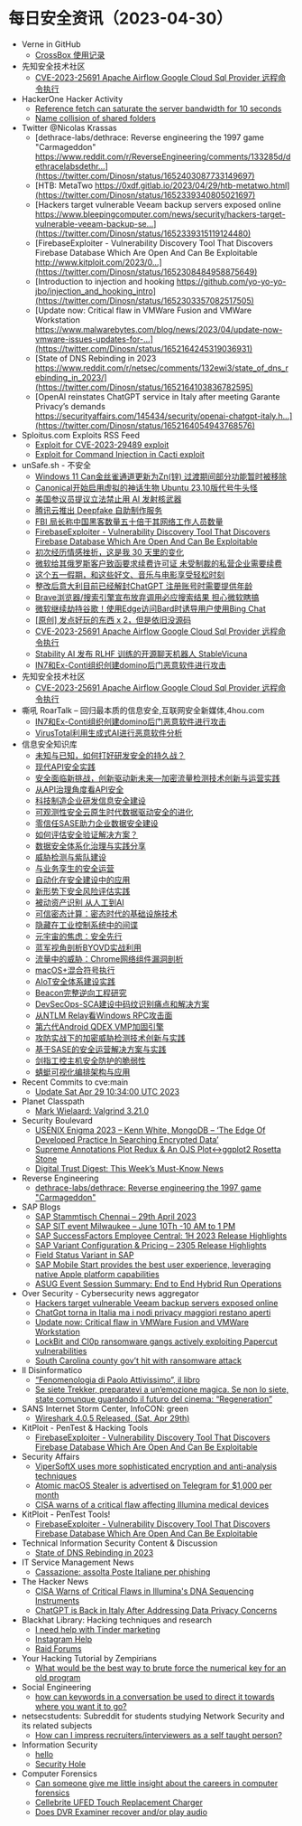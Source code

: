 # 每日安全资讯（2023-04-30）

- Verne in GitHub
  - [CrossBox 使用记录](https://einverne.github.io/post/2023/04/crossbox-review.html)
- 先知安全技术社区
  - [CVE-2023-25691 Apache Airflow Google Cloud Sql Provider  远程命令执行](https://xz.aliyun.com/t/12496)
- HackerOne Hacker Activity
  - [Reference fetch can saturate the server bandwidth for 10 seconds](https://hackerone.com/reports/1806223)
  - [Name collision of shared folders](https://hackerone.com/reports/1697281)
- Twitter @Nicolas Krassas
  - [dethrace-labs/dethrace: Reverse engineering the 1997 game "Carmageddon" https://www.reddit.com/r/ReverseEngineering/comments/133285d/dethracelabsdethr...](https://twitter.com/Dinosn/status/1652403087733149697)
  - [HTB: MetaTwo https://0xdf.gitlab.io/2023/04/29/htb-metatwo.html](https://twitter.com/Dinosn/status/1652339340805021697)
  - [Hackers target vulnerable Veeam backup servers exposed online https://www.bleepingcomputer.com/news/security/hackers-target-vulnerable-veeam-backup-se...](https://twitter.com/Dinosn/status/1652339315119124480)
  - [FirebaseExploiter - Vulnerability Discovery Tool That Discovers Firebase Database Which Are Open And Can Be Exploitable http://www.kitploit.com/2023/0...](https://twitter.com/Dinosn/status/1652308484958875649)
  - [Introduction to injection and hooking https://github.com/yo-yo-yo-jbo/injection_and_hooking_intro](https://twitter.com/Dinosn/status/1652303357082517505)
  - [Update now: Critical flaw in VMWare Fusion and VMWare Workstation https://www.malwarebytes.com/blog/news/2023/04/update-now-vmware-issues-updates-for-...](https://twitter.com/Dinosn/status/1652164245319036931)
  - [State of DNS Rebinding in 2023 https://www.reddit.com/r/netsec/comments/132ewi3/state_of_dns_rebinding_in_2023/](https://twitter.com/Dinosn/status/1652164103836782595)
  - [OpenAI reinstates ChatGPT service in Italy after meeting Garante Privacy’s demands https://securityaffairs.com/145434/security/openai-chatgpt-italy.h...](https://twitter.com/Dinosn/status/1652164054943768576)
- Sploitus.com Exploits RSS Feed
  - [Exploit for CVE-2023-29489 exploit](https://sploitus.com/exploit?id=FA92FB78-C6B7-5F17-8A22-8E2F7D5C87FF&utm_source=rss&utm_medium=rss)
  - [Exploit for Command Injection in Cacti exploit](https://sploitus.com/exploit?id=B568D38C-7F97-55CA-922F-B33F959000C8&utm_source=rss&utm_medium=rss)
- unSafe.sh - 不安全
  - [Windows 11 Can金丝雀通道更新为Zn(锌) 过渡期间部分功能暂时被移除](https://buaq.net/go-161123.html)
  - [Canonical开始启用虚拟的神话生物 Ubuntu 23.10版代号牛头怪](https://buaq.net/go-161124.html)
  - [美国参议员提议立法禁止用 AI 发射核武器](https://buaq.net/go-161116.html)
  - [腾讯云推出 Deepfake 自助制作服务](https://buaq.net/go-161117.html)
  - [FBI 局长称中国黑客数量五十倍于其网络工作人员数量](https://buaq.net/go-161104.html)
  - [FirebaseExploiter - Vulnerability Discovery Tool That Discovers Firebase Database Which Are Open And Can Be Exploitable](https://buaq.net/go-161103.html)
  - [初次经历情感挫折，这是我 30 天里的变化](https://buaq.net/go-161097.html)
  - [微软给其俄罗斯客户致函要求续费许可证 未受制裁的私营企业需要续费](https://buaq.net/go-161086.html)
  - [这个五一假期，和这些好文、音乐与电影享受轻松时刻](https://buaq.net/go-161090.html)
  - [整改后意大利目前已经解封ChatGPT 注册账号时需要提供年龄](https://buaq.net/go-161087.html)
  - [Brave浏览器/搜索引擎宣布放弃调用必应搜索结果 担心微软瞎搞](https://buaq.net/go-161088.html)
  - [微软继续劫持谷歌！使用Edge访问Bard时诱导用户使用Bing Chat](https://buaq.net/go-161089.html)
  - [[原创] 发点好玩的东西 x 2，但是依旧没源码](https://buaq.net/go-161075.html)
  - [CVE-2023-25691 Apache Airflow Google Cloud Sql Provider  远程命令执行](https://buaq.net/go-161098.html)
  - [Stability AI 发布 RLHF 训练的开源聊天机器人 StableVicuna](https://buaq.net/go-161076.html)
  - [IN7和Ex-Conti组织创建domino后门恶意软件进行攻击](https://buaq.net/go-161063.html)
- 先知安全技术社区
  - [CVE-2023-25691 Apache Airflow Google Cloud Sql Provider  远程命令执行](https://xz.aliyun.com/t/12496)
- 嘶吼 RoarTalk – 回归最本质的信息安全,互联网安全新媒体,4hou.com
  - [IN7和Ex-Conti组织创建domino后门恶意软件进行攻击](https://www.4hou.com/posts/pog1)
  - [VirusTotal利用生成式AI进行恶意软件分析](https://www.4hou.com/posts/OXyG)
- 信息安全知识库
  - [未知与已知，如何打好研发安全的持久战？](https://vipread.com/library/topic/3876)
  - [现代API安全实践](https://vipread.com/library/topic/3877)
  - [安全面临新挑战，创新驱动新未来—加密流量检测技术创新与运营实践](https://vipread.com/library/topic/3878)
  - [从API治理角度看API安全](https://vipread.com/library/topic/3879)
  - [科技制造企业研发信息安全建设](https://vipread.com/library/topic/3880)
  - [可观测性安全云原生时代数据驱动安全的进化](https://vipread.com/library/topic/3881)
  - [零信任SASE助力企业数据安全建设](https://vipread.com/library/topic/3882)
  - [如何评估安全验证解决方案？](https://vipread.com/library/topic/3883)
  - [数据安全体系化治理与实践分享](https://vipread.com/library/topic/3884)
  - [威胁检测与紫队建设](https://vipread.com/library/topic/3885)
  - [与业务孪生的安全运营](https://vipread.com/library/topic/3886)
  - [自动化在安全建设中的应用](https://vipread.com/library/topic/3887)
  - [新形势下安全风险评估实践](https://vipread.com/library/topic/3888)
  - [被动资产识别 从人工到AI](https://vipread.com/library/topic/3890)
  - [可信密态计算：密态时代的基础设施技术](https://vipread.com/library/topic/3891)
  - [隐藏在工业控制系统中的间谍](https://vipread.com/library/topic/3892)
  - [元宇宙的焦虑：安全先行](https://vipread.com/library/topic/3893)
  - [蓝军视角剖析BYOVD实战利用](https://vipread.com/library/topic/3894)
  - [流量中的威胁：Chrome网络组件漏洞剖析](https://vipread.com/library/topic/3895)
  - [macOS+混合符号执行](https://vipread.com/library/topic/3896)
  - [AIoT安全体系建设实践](https://vipread.com/library/topic/3897)
  - [Beacon完整逆向工程研究](https://vipread.com/library/topic/3898)
  - [DevSecOps-SCA建设中码纹识别痛点和解决方案](https://vipread.com/library/topic/3899)
  - [从NTLM Relay看Windows RPC攻击面](https://vipread.com/library/topic/3900)
  - [第六代Android QDEX VMP加固引擎](https://vipread.com/library/topic/3901)
  - [攻防实战下的加密威胁检测技术创新与实践](https://vipread.com/library/topic/3902)
  - [基于SASE的安全运营解决方案与实践](https://vipread.com/library/topic/3903)
  - [剑指工控主机安全防护的脆弱性](https://vipread.com/library/topic/3904)
  - [蜻蜓可视化编排架构与应用](https://vipread.com/library/topic/3905)
- Recent Commits to cve:main
  - [Update Sat Apr 29 10:34:00 UTC 2023](https://github.com/trickest/cve/commit/6d6a4c37b46ddca0928bac649b0c600899f38f7c)
- Planet Classpath
  - [Mark Wielaard: Valgrind 3.21.0](https://gnu.wildebeest.org/blog/mjw/2023/04/29/valgrind-3-21-0/)
- Security Boulevard
  - [USENIX Enigma 2023 – Kenn White, MongoDB – ‘The Edge Of Developed Practice In Searching Encrypted Data’](https://securityboulevard.com/2023/04/usenix-enigma-2023-kenn-white-mongodb-the-edge-of-developed-practice-in-searching-encrypted-data/)
  - [Supreme Annotations Plot Redux & An OJS Plot↔ggplot2 Rosetta Stone](https://securityboulevard.com/2023/04/supreme-annotations-plot-redux-an-ojs-plot%e2%86%94ggplot2-rosetta-stone/)
  - [Digital Trust Digest: This Week’s Must-Know News](https://securityboulevard.com/2023/04/digital-trust-digest-this-weeks-must-know-news-35/)
- Reverse Engineering
  - [dethrace-labs/dethrace: Reverse engineering the 1997 game "Carmageddon"](https://www.reddit.com/r/ReverseEngineering/comments/133285d/dethracelabsdethrace_reverse_engineering_the_1997/)
- SAP Blogs
  - [SAP Stammtisch Chennai – 29th April 2023](https://blogs.sap.com/2023/04/29/sap-stammtisch-chennai-29th-april-2023/)
  - [SAP SIT event Milwaukee – June 10Th -10 AM to 1 PM](https://blogs.sap.com/2023/04/29/sap-sit-event-milwaukee-june-10th-10-am-to-1-pm/)
  - [SAP SuccessFactors Employee Central: 1H 2023 Release Highlights](https://blogs.sap.com/2023/04/29/sap-successfactors-employee-central-1h-2023-release-highlights/)
  - [SAP Variant Configuration & Pricing – 2305 Release Highlights](https://blogs.sap.com/2023/04/29/sap-variant-configuration-pricing-2305-release-highlights/)
  - [Field Status Variant in SAP](https://blogs.sap.com/2023/04/29/field-status-variant-in-sap/)
  - [SAP Mobile Start provides the best user experience, leveraging native Apple platform capabilities](https://blogs.sap.com/2023/04/29/sap-mobile-start-provides-the-best-user-experience-leveraging-native-apple-platform-capabilities/)
  - [ASUG Event Session Summary: End to End Hybrid Run Operations](https://blogs.sap.com/2023/04/29/asug-event-session-summary-end-to-end-hybrid-run-operations/)
- Over Security - Cybersecurity news aggregator
  - [Hackers target vulnerable Veeam backup servers exposed online](https://www.bleepingcomputer.com/news/security/hackers-target-vulnerable-veeam-backup-servers-exposed-online/)
  - [ChatGpt torna in Italia ma i nodi privacy maggiori restano aperti](https://www.cybersecurity360.it/legal/chatgpt-torna-in-italia-ma-i-nodi-privacy-maggiori-restano-aperti/)
  - [Update now: Critical flaw in VMWare Fusion and VMWare Workstation](https://www.malwarebytes.com/blog/news/2023/04/update-now-vmware-issues-updates-for-multiple-vulnerabilities)
  - [LockBit and Cl0p ransomware gangs actively exploiting Papercut vulnerabilities](https://www.malwarebytes.com/blog/news/2023/04/lockbit-and-cl0p-are-actively-exploiting-papercut-vulnerabilities)
  - [South Carolina county gov’t hit with ransomware attack](https://therecord.media/south-carolina-spartanburg-county-dealing-with-ransomware-attack)
- Il Disinformatico
  - [“Fenomenologia di Paolo Attivissimo”, il libro](http://attivissimo.blogspot.com/2023/04/fenomenologia-di-paolo-attivissimo-il.html)
  - [Se siete Trekker, preparatevi a un’emozione magica. Se non lo siete, state comunque guardando il futuro del cinema: “Regeneration”](http://attivissimo.blogspot.com/2023/04/se-siete-trekker-preparatevi-unemozione.html)
- SANS Internet Storm Center, InfoCON: green
  - [Wireshark 4.0.5 Released, (Sat, Apr 29th)](https://isc.sans.edu/diary/rss/29790)
- KitPloit - PenTest & Hacking Tools
  - [FirebaseExploiter - Vulnerability Discovery Tool That Discovers Firebase Database Which Are Open And Can Be Exploitable](http://www.kitploit.com/2023/04/firebaseexploiter-vulnerability.html)
- Security Affairs
  - [ViperSoftX uses more sophisticated encryption and anti-analysis techniques](https://securityaffairs.com/145464/malware/vipersoftx-sophisticated-encryption.html)
  - [Atomic macOS Stealer is advertised on Telegram for $1,000 per month](https://securityaffairs.com/145453/malware/atomic-macos-stealer.html)
  - [CISA warns of a critical flaw affecting Illumina medical devices](https://securityaffairs.com/145445/security/cisa-illumina-medical-devices-flaws.html)
- KitPloit - PenTest Tools!
  - [FirebaseExploiter - Vulnerability Discovery Tool That Discovers Firebase Database Which Are Open And Can Be Exploitable](http://www.kitploit.com/2023/04/firebaseexploiter-vulnerability.html)
- Technical Information Security Content & Discussion
  - [State of DNS Rebinding in 2023](https://www.reddit.com/r/netsec/comments/132ewi3/state_of_dns_rebinding_in_2023/)
- IT Service Management News
  - [Cassazione: assolta Poste Italiane per phishing](http://blog.cesaregallotti.it/2023/04/cassazione-assolta-poste-italiane-per.html)
- The Hacker News
  - [CISA Warns of Critical Flaws in Illumina's DNA Sequencing Instruments](https://thehackernews.com/2023/04/cisa-warns-of-critical-flaws-in.html)
  - [ChatGPT is Back in Italy After Addressing Data Privacy Concerns](https://thehackernews.com/2023/04/chatgpt-is-back-in-italy-after.html)
- Blackhat Library: Hacking techniques and research
  - [I need help with Tinder marketing](https://www.reddit.com/r/blackhat/comments/1338nv5/i_need_help_with_tinder_marketing/)
  - [Instagram Help](https://www.reddit.com/r/blackhat/comments/132t25y/instagram_help/)
  - [Raid Forums](https://www.reddit.com/r/blackhat/comments/132exsr/raid_forums/)
- Your Hacking Tutorial by Zempirians
  - [What would be the best way to brute force the numerical key for an old program](https://www.reddit.com/r/HowToHack/comments/132mea2/what_would_be_the_best_way_to_brute_force_the/)
- Social Engineering
  - [how can keywords in a conversation be used to direct it towards where you want it to go?](https://www.reddit.com/r/SocialEngineering/comments/132qxl1/how_can_keywords_in_a_conversation_be_used_to/)
- netsecstudents: Subreddit for students studying Network Security and its related subjects
  - [How can I impress recruiters/interviewers as a self taught person?](https://www.reddit.com/r/netsecstudents/comments/132zk45/how_can_i_impress_recruitersinterviewers_as_a/)
- Information Security
  - [hello](https://www.reddit.com/r/Information_Security/comments/132rxbw/hello/)
  - [Security Hole](https://www.reddit.com/r/Information_Security/comments/132hbf0/security_hole/)
- Computer Forensics
  - [Can someone give me little insight about the careers in computer forensics](https://www.reddit.com/r/computerforensics/comments/132yth9/can_someone_give_me_little_insight_about_the/)
  - [Cellebrite UFED Touch Replacement Charger](https://www.reddit.com/r/computerforensics/comments/132rl19/cellebrite_ufed_touch_replacement_charger/)
  - [Does DVR Examiner recover and/or play audio](https://www.reddit.com/r/computerforensics/comments/132hnyj/does_dvr_examiner_recover_andor_play_audio/)
